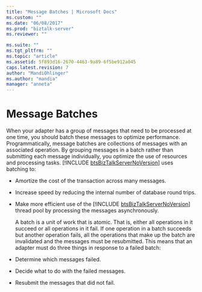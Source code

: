 ```yaml
---
title: "Message Batches | Microsoft Docs"
ms.custom: ""
ms.date: "06/08/2017"
ms.prod: "biztalk-server"
ms.reviewer: ""

ms.suite: ""
ms.tgt_pltfrm: ""
ms.topic: "article"
ms.assetid: 5f893d16-2670-4463-9a89-6f5be912a045
caps.latest.revision: 7
author: "MandiOhlinger"
ms.author: "mandia"
manager: "anneta"
---
```

# Message Batches
When your adapter has a group of messages that need to be processed at one time, you should batch these messages to optimize performance. Programmatically, message batches are collections of messages with an associated operation. By grouping messages in a batch rather than submitting each message individually, you optimize the use of resources and processing tasks. [!INCLUDE [btsBizTalkServerNoVersion](../includes/btsbiztalkservernoversion-md.md)] uses batching to:  

- Amortize the cost of the transaction across many messages.  

- Increase speed by reducing the internal number of database round trips.  

- Make more efficient use of the [!INCLUDE [btsBizTalkServerNoVersion](../includes/btsbiztalkservernoversion-md.md)] thread pool by processing the messages asynchronously.  

  A batch is a unit of work that is atomic. That is, either all operations in it succeed or all operations in it fail. If one operation in a batch succeeds but another operation fails, all the operations that make up the batch are invalidated and the messages must be resubmitted. This means that an adapter must do three things in response to a failed batch:  

- Determine which messages failed.  

- Decide what to do with the failed messages.  

- Resubmit the messages that did not fail.
